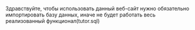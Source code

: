 Здравствуйте, чтобы использовать данный веб-сайт нужно обязательно импортировать базу данных, иначе не будет работать весь реализованный функционал(tutor.sql) 
